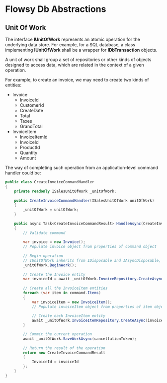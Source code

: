 # Flowsy Db Abstractions

## Unit Of Work

The interface **IUnitOfWork** represents an atomic operation for the underlying data store.
For example, for a SQL database, a class implementing **IUnitOfWork** shall be a wrapper for **IDbTransaction** objects.

A unit of work shall group a set of repositories or other kinds of objects designed to access data, which are related in
the context of a given operation.

For example, to create an invoice, we may need to create two kinds of entities:
* Invoice
    * InvoiceId
    * CustomerId
    * CreateDate
    * Total
    * Taxes
    * GrandTotal
* InvoiceItem
    * InvoiceItemId
    * InvoiceId
    * ProductId
    * Quantity
    * Amount

The way of completing such operation from an application-level command handler could be:
```csharp
public class CreateInvoiceCommandHandler
{
    private readonly ISalesUnitOfWork _unitOfWork;
    
    public CreateInvoiceCommandHandler(ISalesUnitOfWork unitOfWork)
    {
        _unitOfWork = unitOfWork;
    }
    
    public async Task<CreateInvoiceCommandResult> HandleAsync(CreateInvoiceCommand command, CancellationToken cancellationToken)
    {
        // Validate command
        
        var invoice = new Invoice();
        // Populate invoice object from properties of command object
        
        // Begin operation
        // IUnitOfWork inherits from IDisposable and IAsyncDisposable, if any exception is thrown, the current operation shall be rolled back
        _unitOfWork.BeginWork();
        
        // Create the Invoice entity
        var invoiceId = await _unitOfWork.InvoiceRepository.CreateAsync(invoice, cancellationToken);
        
        // Create all the InvoiceItem entities
        foreach (var item in command.Items)
        {
            var invoiceItem = new InvoiceItem();
            // Populate invoiceItem object from properties of item object
            
            // Create each InvoiceItem entity
            await _unitOfWork.InvoiceItemRepository.CreateAsync(invoiceItem, cancellationToken); 
        }

        // Commit the current operation        
        await _unitOfWork.SaveWorkAsync(cancellationToken);
        
        // Return the result of the operation
        return new CreateInvoiceCommandResult
        {
            InvoiceId = invoiceId
        };
    }
}
```